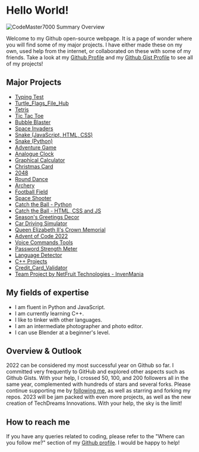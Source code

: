 # Hello World!

![CodeMaster7000 Summary Overview](https://cr-ss-service.azurewebsites.net/api/ScreenShot?widget=summary&username=CodeMaster7000)

Welcome to my Github open-source webpage. It is a page of wonder where you will find some of my major projects. I have either made these on my own, used help from the internet, or collaborated on these with some of my friends. Take a look at my [Github Profile](https://github.com/CodeMaster7000) and my [Github Gist Profile](https://gist.github.com/CodeMaster7000) to see all of my projects!

## Major Projects
- [Typing Test](https://github.com/CodeMaster7000/Typing-Test)
- [Turtle_Flags_File_Hub](https://github.com/CodeMaster7000/Turtle_Flags_File_Hub)
- [Tetris](https://github.com/CodeMaster7000/Tetris)
- [Tic Tac Toe](https://github.com/CodeMaster7000/Tic-Tac-Toe)
- [Bubble Blaster](https://github.com/CodeMaster7000/Bubble-Blaster)
- [Space Invaders](https://github.com/CodeMaster7000/Pygame-Space-Invaders)
- [Snake (JavaScript, HTML, CSS)](https://github.com/CodeMaster7000/Snake)
- [Snake (Python)](https://github.com/CodeMaster7000/Turtle_Snake_Game)
- [Adventure Game](https://github.com/CodeMaster7000/Adventure-Game)
- [Analogue Clock](https://github.com/CodeMaster7000/Analogue-Clock)
- [Graphical Calculator](https://github.com/CodeMaster7000/Graphical-Calculator)
- [Christmas Card](https://github.com/CodeMaster7000/Merry-Christmas)
- [2048](https://github.com/CodeMaster7000/2048)
- [Round Dance](https://github.com/CodeMaster7000/Turtle-Graphic-Round-Dance)
- [Archery](https://github.com/CodeMaster7000/Archery)
- [Football Field](https://github.com/CodeMaster7000/Football-Field)
- [Space Shooter](https://github.com/CodeMaster7000/Space-Shooter-Game)
- [Catch the Ball - Python](https://github.com/CodeMaster7000/Catch-the-Ball)
- [Catch the Ball - HTML, CSS and JS](https://github.com/CodeMaster7000/Catch-the-Ball-HTML-CSS-JS)
- [Season's Greetings Decor](https://github.com/CodeMaster7000/Seasons-Greetings-Decor)
- [Car Driving Simulator](https://github.com/CodeMaster7000/Car-Driving-Simulator)
- [Queen Elizabeth II's Crown Memorial](https://github.com/CodeMaster7000/Queen-Elizabeth-II-Crown-Memorial)
- [Advent of Code 2022](https://github.com/CodeMaster7000/Advent-of-Code-2022)
- [Voice Commands Tools](https://github.com/CodeMaster7000/Voice-Commands-Tools)
- [Password Strength Meter](https://github.com/CodeMaster7000/Password-Strength-Meter)
- [Language Detector](https://github.com/CodeMaster7000/Language-Detector)
- [C++ Projects](https://github.com/CodeMaster7000/CPP-Projects)
- [Credit_Card_Validator](https://github.com/CodeMaster7000/Credit_Card_Validator)
- [Team Project by NetFruit Technologies - InvenMania](https://github.com/NetFruit-Technologies/InvenMania)

## My fields of expertise

- I am fluent in Python and JavaScript.
- I am currently learning C++.
- I like to tinker with other languages.
- I am an intermediate photographer and photo editor.
- I can use Blender at a beginner's level.

## Overview & Outlook

2022 can be considered my most successful year on Github so far. I committed very frequently to GitHub and explored other aspects such as Github Gists. With your help, I crossed 50, 100, and 200 followers all in the same year, complemented with hundreds of stars and several forks. Please continue supporting me by [following me](https://github.com/CodeMaster7000), as well as starring and forking my repos. 2023 will be jam packed with even more projects, as well as the new creation of TechDreams Innovations. With your help, the sky is the limit!

## How to reach me

If you have any queries related to coding, please refer to the "Where can you follow me?" section of my [Github profile](https://github.com/CodeMaster7000). I would be happy to help!
